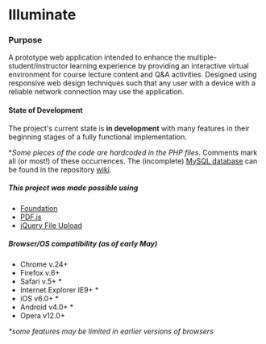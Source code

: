 # Illuminate

### Purpose
A prototype web application intended to enhance the multiple-student/instructor learning experience by providing an interactive virtual environment for course lecture content and Q&A activities. Designed using responsive web design techniques such that any user with a device with a reliable network connection may use the application.

#### State of Development
The project's current state is **in development** with many features in their beginning stages of a fully functional implementation.

**Some pieces of the code are hardcoded in the PHP files*. Comments mark all (or most!) of these occurrences.
The (incomplete) [MySQL database](https://github.com/jillburg7/illuminate-app/wiki/MySQL-Database-Setup) can be found in the repository [wiki](https://github.com/jillburg7/illuminate-app/wiki).

##### This project was made possible using
- [Foundation](https://github.com/zurb/foundation)
- [PDF.js](https://github.com/mozilla/pdf.js)
- [jQuery File Upload](https://github.com/blueimp/jQuery-File-Upload)

##### Browser/OS compatibility (as of early May)
- Chrome v.24+
- Firefox v.6+
- Safari v.5+ *
- Internet Explorer IE9+ *
- iOS v6.0+ *
- Android v4.0+ *
- Opera v12.0+

_*some features may be limited in earlier versions of browsers_
